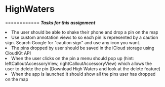 # HighWaters
============
***Tasks for this assignment***
<li>The user should be able to shake their phone and drop a pin on the map</li>
<li>Use custom annotation views to so each pin is represented by a caution sign. Search Google for "caution sign" and use any icon you want.</li>
<li>The pins dropped by user should be saved in the iCloud storage using CloudKit API</li>
<li>When the user clicks on the pin a menu should pop up (hint: leftCalloutAccessoryView, rightCalloutAccessoryView) which allows the user to delete the pin (Download High Waters and look at the delete feature)</li>
<li>When the app is launched it should show all the pins user has dropped on the map</li>
